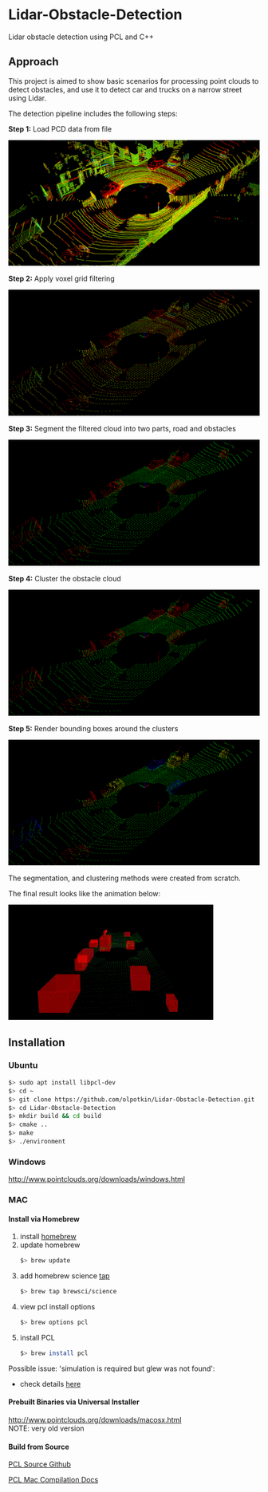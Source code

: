 # Lidar-Obstacle-Detection
  Lidar obstacle detection using PCL and C++

[image1]: ./docs/images/step-0-original.png
[image2]: ./docs/images/step-1-filter.png
[image3]: ./docs/images/step-2-segmentation.png
[image4]: ./docs/images/step-3-clustering.png
[image5]: ./docs/images/step-4-bboxes.png
[gif1]: ./docs/images/detection-result.gif

## Approach

This project is aimed to show basic scenarios for processing point clouds to detect obstacles, 
and use it to detect car and trucks on a narrow street using Lidar.

The detection pipeline includes the following steps:

**Step 1:** Load PCD data from file

![Load PCD][image1]

**Step 2:** Apply voxel grid filtering

![Filtering][image2]

**Step 3:** Segment the filtered cloud into two parts, road and obstacles

![Segmentation][image3]

**Step 4:** Cluster the obstacle cloud

![Clustering][image3]

**Step 5:** Render bounding boxes around the clusters

![BBoxes][image4]

The segmentation, and clustering methods were created from scratch.

The final result looks like the animation below:

![Final result][gif1]

## Installation

### Ubuntu 

```bash
$> sudo apt install libpcl-dev
$> cd ~
$> git clone https://github.com/olpotkin/Lidar-Obstacle-Detection.git
$> cd Lidar-Obstacle-Detection
$> mkdir build && cd build
$> cmake ..
$> make
$> ./environment
```

### Windows 

http://www.pointclouds.org/downloads/windows.html

### MAC

#### Install via Homebrew
1. install [homebrew](https://brew.sh/)
2. update homebrew 
	```bash
	$> brew update
	```
3. add  homebrew science [tap](https://docs.brew.sh/Taps) 
	```bash
	$> brew tap brewsci/science
	```
4. view pcl install options
	```bash
	$> brew options pcl
	```
5. install PCL 
	```bash
	$> brew install pcl
	```

Possible issue: 'simulation is required but glew was not found':
- check details [here](https://github.com/PointCloudLibrary/pcl/issues/2997#issuecomment-536234201)

#### Prebuilt Binaries via Universal Installer
http://www.pointclouds.org/downloads/macosx.html  
NOTE: very old version

#### Build from Source

[PCL Source Github](https://github.com/PointCloudLibrary/pcl)

[PCL Mac Compilation Docs](http://www.pointclouds.org/documentation/tutorials/compiling_pcl_macosx.php)
